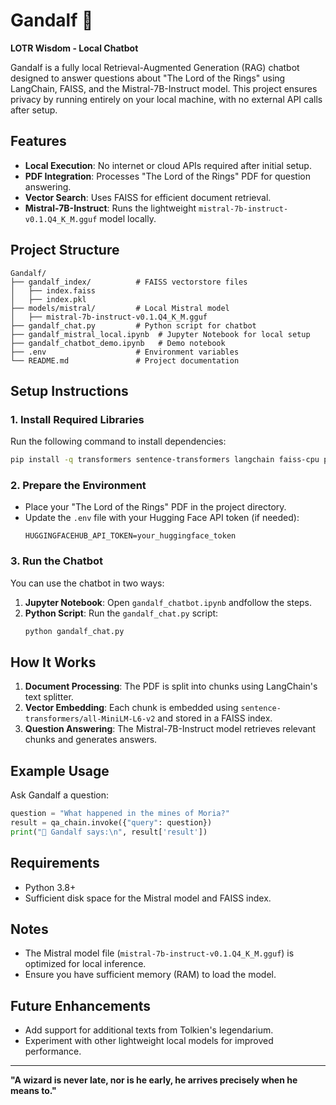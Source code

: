 # Gandalf 🧙  
**LOTR Wisdom - Local Chatbot**

Gandalf is a fully local Retrieval-Augmented Generation (RAG) chatbot designed to answer questions about "The Lord of the Rings" using LangChain, FAISS, and the Mistral-7B-Instruct model. This project ensures privacy by running entirely on your local machine, with no external API calls after setup.

## Features
- **Local Execution**: No internet or cloud APIs required after initial setup.
- **PDF Integration**: Processes "The Lord of the Rings" PDF for question answering.
- **Vector Search**: Uses FAISS for efficient document retrieval.
- **Mistral-7B-Instruct**: Runs the lightweight `mistral-7b-instruct-v0.1.Q4_K_M.gguf` model locally.

## Project Structure
```
Gandalf/
├── gandalf_index/          # FAISS vectorstore files
│   ├── index.faiss
│   ├── index.pkl
├── models/mistral/         # Local Mistral model
│   ├── mistral-7b-instruct-v0.1.Q4_K_M.gguf
├── gandalf_chat.py         # Python script for chatbot
├── gandalf_mistral_local.ipynb  # Jupyter Notebook for local setup
├── gandalf_chatbot_demo.ipynb   # Demo notebook
├── .env                    # Environment variables
└── README.md               # Project documentation
```

## Setup Instructions

### 1. Install Required Libraries
Run the following command to install dependencies:
```bash
pip install -q transformers sentence-transformers langchain faiss-cpu pypdf python-dotenv llama-cpp-python
```

### 2. Prepare the Environment
- Place your "The Lord of the Rings" PDF in the project directory.
- Update the `.env` file with your Hugging Face API token (if needed):
  ```properties
  HUGGINGFACEHUB_API_TOKEN=your_huggingface_token
  ```

### 3. Run the Chatbot
You can use the chatbot in two ways:
1. **Jupyter Notebook**: Open `gandalf_chatbot.ipynb` andfollow the steps.
2. **Python Script**: Run the `gandalf_chat.py` script:
   ```bash
   python gandalf_chat.py
   ```

## How It Works
1. **Document Processing**: The PDF is split into chunks using LangChain's text splitter.
2. **Vector Embedding**: Each chunk is embedded using `sentence-transformers/all-MiniLM-L6-v2` and stored in a FAISS index.
3. **Question Answering**: The Mistral-7B-Instruct model retrieves relevant chunks and generates answers.

## Example Usage
Ask Gandalf a question:
```python
question = "What happened in the mines of Moria?"
result = qa_chain.invoke({"query": question})
print("🧙 Gandalf says:\n", result['result'])
```

## Requirements
- Python 3.8+
- Sufficient disk space for the Mistral model and FAISS index.

## Notes
- The Mistral model file (`mistral-7b-instruct-v0.1.Q4_K_M.gguf`) is optimized for local inference.
- Ensure you have sufficient memory (RAM) to load the model.

## Future Enhancements
- Add support for additional texts from Tolkien's legendarium.
- Experiment with other lightweight local models for improved performance.

---
**"A wizard is never late, nor is he early, he arrives precisely when he means to."**
```
